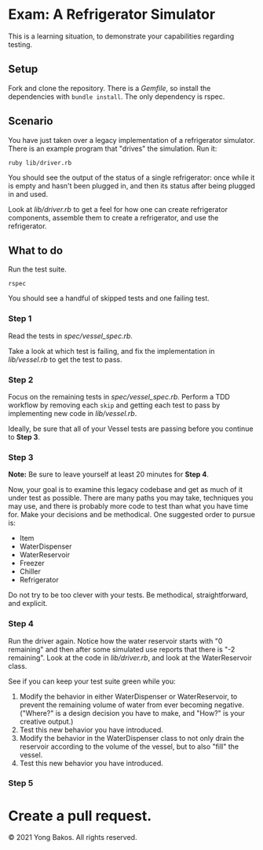 # Exam: A Refrigerator Simulator

This is a learning situation, to demonstrate your capabilities regarding testing.

## Setup

Fork and clone the repository. There is a _Gemfile_, so install the dependencies
with `bundle install`. The only dependency is rspec.

## Scenario

You have just taken over a legacy implementation of a refrigerator simulator.
There is an example program that "drives" the simulation. Run it:

```
ruby lib/driver.rb
```

You should see the output of the status of a single refrigerator: once while it
is empty and hasn't been plugged in, and then its status after being plugged in
and used.

Look at _lib/driver.rb_ to get a feel for how one can create refrigerator
components, assemble them to create a refrigerator, and use the refrigerator.

## What to do

Run the test suite.

```
rspec
```

You should see a handful of skipped tests and one failing test.

### Step 1

Read the tests in _spec/vessel_spec.rb_.

Take a look at which test is failing, and fix the implementation in
 _lib/vessel.rb_ to get the test to pass.

### Step 2

Focus on the remaining tests in _spec/vessel_spec.rb_. Perform a TDD workflow by
removing each `skip` and getting each test to pass by implementing new code in
_lib/vessel.rb_.

Ideally, be sure that all of your Vessel tests are passing before you continue
to **Step 3**.

### Step 3

**Note:** Be sure to leave yourself at least 20 minutes for **Step 4**.

Now, your goal is to examine this legacy codebase and get as much of it under
test as possible. There are many paths you may take, techniques you may use, and
there is probably more code to test than what you have time for. Make your decisions
and be methodical. One suggested order to pursue is:

- Item
- WaterDispenser
- WaterReservoir
- Freezer
- Chiller
- Refrigerator

Do not try to be too clever with your tests. Be methodical, straightforward, and
explicit.

### Step 4

Run the driver again. Notice how the water reservoir starts with "0 remaining"
and then after some simulated use reports that there is "-2 remaining". Look at
the code in _lib/driver.rb_, and look at the WaterReservoir class.

See if you can keep your test suite green while you:

1. Modify the behavior in either WaterDispenser or WaterReservoir, to prevent the
remaining volume of water from ever becoming negative. ("Where?" is a design
decision you have to make, and "How?" is your creative output.)
2. Test this new behavior you have introduced.
3. Modify the behavior in the WaterDispenser class to not only drain the reservoir
according to the volume of the vessel, but to also "fill" the vessel.
4. Test this new behavior you have introduced.

### Step 5

# Create a pull request.

&copy; 2021 Yong Bakos. All rights reserved.
